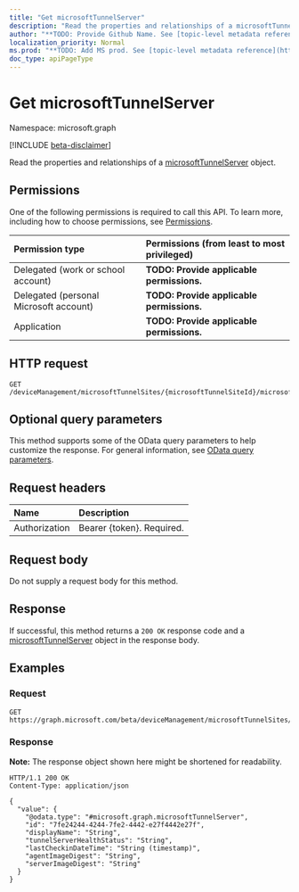 ```yaml
---
title: "Get microsoftTunnelServer"
description: "Read the properties and relationships of a microsoftTunnelServer object."
author: "**TODO: Provide Github Name. See [topic-level metadata reference](https://msgo.azurewebsites.net/add/document/guidelines/metadata.html#topic-level-metadata)**"
localization_priority: Normal
ms.prod: "**TODO: Add MS prod. See [topic-level metadata reference](https://msgo.azurewebsites.net/add/document/guidelines/metadata.html#topic-level-metadata)**"
doc_type: apiPageType
---
```


# Get microsoftTunnelServer
Namespace: microsoft.graph

[!INCLUDE [beta-disclaimer](../../includes/beta-disclaimer.md)]

Read the properties and relationships of a [microsoftTunnelServer](../resources/microsofttunnelserver.md) object.

## Permissions
One of the following permissions is required to call this API. To learn more, including how to choose permissions, see [Permissions](/graph/permissions-reference).

|Permission type|Permissions (from least to most privileged)|
|:---|:---|
|Delegated (work or school account)|**TODO: Provide applicable permissions.**|
|Delegated (personal Microsoft account)|**TODO: Provide applicable permissions.**|
|Application|**TODO: Provide applicable permissions.**|

## HTTP request

<!-- {
  "blockType": "ignored"
}
-->
``` http
GET /deviceManagement/microsoftTunnelSites/{microsoftTunnelSiteId}/microsoftTunnelServers/{microsoftTunnelServerId}
```

## Optional query parameters
This method supports some of the OData query parameters to help customize the response. For general information, see [OData query parameters](/graph/query-parameters).

## Request headers
|Name|Description|
|:---|:---|
|Authorization|Bearer {token}. Required.|

## Request body
Do not supply a request body for this method.

## Response

If successful, this method returns a `200 OK` response code and a [microsoftTunnelServer](../resources/microsofttunnelserver.md) object in the response body.

## Examples

### Request
<!-- {
  "blockType": "request",
  "name": "get_microsofttunnelserver"
}
-->
``` http
GET https://graph.microsoft.com/beta/deviceManagement/microsoftTunnelSites/{microsoftTunnelSiteId}/microsoftTunnelServers/{microsoftTunnelServerId}
```


### Response
**Note:** The response object shown here might be shortened for readability.
<!-- {
  "blockType": "response",
  "truncated": true,
  "@odata.type": "microsoft.graph.microsoftTunnelServer"
}
-->
``` http
HTTP/1.1 200 OK
Content-Type: application/json

{
  "value": {
    "@odata.type": "#microsoft.graph.microsoftTunnelServer",
    "id": "7fe24244-4244-7fe2-4442-e27f4442e27f",
    "displayName": "String",
    "tunnelServerHealthStatus": "String",
    "lastCheckinDateTime": "String (timestamp)",
    "agentImageDigest": "String",
    "serverImageDigest": "String"
  }
}
```

